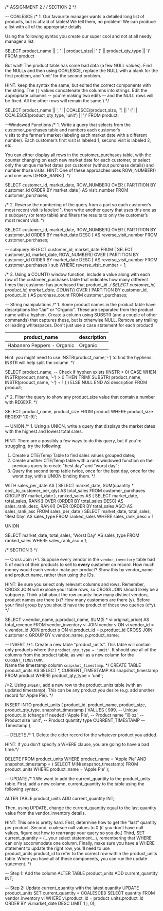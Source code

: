 /* ASSIGNMENT 2 */
/* SECTION 2 */

-- COALESCE
/* 1. Our favourite manager wants a detailed long list of products, but is afraid of tables! 
We tell them, no problem! We can produce a list with all of the appropriate details. 

Using the following syntax you create our super cool and not at all needy manager a list:

SELECT 
product_name || ', ' || product_size|| ' (' || product_qty_type || ')'
FROM product

But wait! The product table has some bad data (a few NULL values). 
Find the NULLs and then using COALESCE, replace the NULL with a 
blank for the first problem, and 'unit' for the second problem. 

HINT: keep the syntax the same, but edited the correct components with the string. 
The `||` values concatenate the columns into strings. 
Edit the appropriate columns -- you're making two edits -- and the NULL rows will be fixed. 
All the other rows will remain the same.) */

SELECT 
product_name || ', ' || COALESCE(product_size, '') || ' (' || COALESCE(product_qty_type, 'unit') || ')'
FROM product;

--Windowed Functions
/* 1. Write a query that selects from the customer_purchases table and numbers each customer’s  
visits to the farmer’s market (labeling each market date with a different number). 
Each customer’s first visit is labeled 1, second visit is labeled 2, etc. 

You can either display all rows in the customer_purchases table, with the counter changing on
each new market date for each customer, or select only the unique market dates per customer 
(without purchase details) and number those visits. 
HINT: One of these approaches uses ROW_NUMBER() and one uses DENSE_RANK(). */

SELECT 
  customer_id,
  market_date,
  ROW_NUMBER() OVER (
    PARTITION BY customer_id
    ORDER BY market_date
  ) AS visit_number
FROM customer_purchases;


/* 2. Reverse the numbering of the query from a part so each customer’s most recent visit is labeled 1, 
then write another query that uses this one as a subquery (or temp table) and filters the results to 
only the customer’s most recent visit. */

SELECT 
  customer_id,
  market_date,
  ROW_NUMBER() OVER (
    PARTITION BY customer_id
    ORDER BY market_date DESC
  ) AS reverse_visit_number
FROM customer_purchases;

-- subquery
SELECT 
  customer_id,
  market_date
FROM (
  SELECT 
    customer_id,
    market_date,
    ROW_NUMBER() OVER (
      PARTITION BY customer_id
      ORDER BY market_date DESC
    ) AS reverse_visit_number
  FROM customer_purchases
) sub
WHERE reverse_visit_number = 1;


/* 3. Using a COUNT() window function, include a value along with each row of the 
customer_purchases table that indicates how many different times that customer has purchased that product_id. */
SELECT 
  customer_id,
  product_id,
  market_date,
  COUNT(*) OVER (
    PARTITION BY customer_id, product_id
  ) AS purchase_count
FROM customer_purchases;

-- String manipulations
/* 1. Some product names in the product table have descriptions like "Jar" or "Organic". 
These are separated from the product name with a hyphen. 
Create a column using SUBSTR (and a couple of other commands) that captures these, but is otherwise NULL. 
Remove any trailing or leading whitespaces. Don't just use a case statement for each product! 

| product_name               | description |
|----------------------------|-------------|
| Habanero Peppers - Organic | Organic     |

Hint: you might need to use INSTR(product_name,'-') to find the hyphens. INSTR will help split the column. */

SELECT 
  product_name,
  -- Check if hyphen exists (INSTR > 0)
  CASE 
    WHEN INSTR(product_name, '-') > 0 THEN 
      TRIM( 
        SUBSTR(
          product_name,
          INSTR(product_name, '-') + 1
        )
      )
    ELSE NULL
  END AS description
FROM product;


/* 2. Filter the query to show any product_size value that contain a number with REGEXP. */

SELECT 
  product_name,
  product_size
FROM product
WHERE product_size REGEXP '[0-9]';

-- UNION
/* 1. Using a UNION, write a query that displays the market dates with the highest and lowest total sales.

HINT: There are a possibly a few ways to do this query, but if you're struggling, try the following: 
1) Create a CTE/Temp Table to find sales values grouped dates; 
2) Create another CTE/Temp table with a rank windowed function on the previous query to create 
"best day" and "worst day"; 
3) Query the second temp table twice, once for the best day, once for the worst day, 
with a UNION binding them. */

WITH sales_per_date AS (
  SELECT 
    market_date,
    SUM(quantity * cost_to_customer_per_qty) AS total_sales
  FROM customer_purchases
  GROUP BY market_date
),
ranked_sales AS (
  SELECT 
    market_date,
    total_sales,
    RANK() OVER (ORDER BY total_sales DESC) AS sales_rank_desc,
    RANK() OVER (ORDER BY total_sales ASC) AS sales_rank_asc
  FROM sales_per_date
)
SELECT 
  market_date,
  total_sales,
  'Best Day' AS sales_type
FROM ranked_sales
WHERE sales_rank_desc = 1

UNION

SELECT 
  market_date,
  total_sales,
  'Worst Day' AS sales_type
FROM ranked_sales
WHERE sales_rank_asc = 1;




/* SECTION 3 */

-- Cross Join
/*1. Suppose every vendor in the `vendor_inventory` table had 5 of each of their products to sell to **every** 
customer on record. How much money would each vendor make per product? 
Show this by vendor_name and product name, rather than using the IDs.

HINT: Be sure you select only relevant columns and rows. 
Remember, CROSS JOIN will explode your table rows, so CROSS JOIN should likely be a subquery. 
Think a bit about the row counts: how many distinct vendors, product names are there (x)?
How many customers are there (y). 
Before your final group by you should have the product of those two queries (x*y).  */

SELECT 
  v.vendor_name,
  p.product_name,
  SUM(5 * vi.original_price) AS total_revenue
FROM vendor_inventory vi
JOIN vendor v ON vi.vendor_id = v.vendor_id
JOIN product p ON vi.product_id = p.product_id
CROSS JOIN customer c
GROUP BY v.vendor_name, p.product_name;


-- INSERT
/*1.  Create a new table "product_units". 
This table will contain only products where the `product_qty_type = 'unit'`. 
It should use all of the columns from the product table, as well as a new column for the `CURRENT_TIMESTAMP`.  
Name the timestamp column `snapshot_timestamp`. */
CREATE TABLE product_units AS
SELECT 
  *, 
  CURRENT_TIMESTAMP AS snapshot_timestamp
FROM product
WHERE product_qty_type = 'unit';




/*2. Using `INSERT`, add a new row to the product_units table (with an updated timestamp). 
This can be any product you desire (e.g. add another record for Apple Pie). */

INSERT INTO product_units (
  product_id,
  product_name,
  product_size,
  product_qty_type,
  snapshot_timestamp
)
VALUES (
  999,                  -- Unique product_id (change if needed)
  'Apple Pie',          -- Product name
  '10 oz',              -- Product size
  'unit',               -- Product quantity type
  CURRENT_TIMESTAMP     -- Timestamp
);

-- DELETE
/* 1. Delete the older record for the whatever product you added. 

HINT: If you don't specify a WHERE clause, you are going to have a bad time.*/

DELETE FROM product_units
WHERE product_name = 'Apple Pie'
AND snapshot_timestamp = (
  SELECT MIN(snapshot_timestamp)
  FROM product_units
  WHERE product_name = 'Apple Pie'
);

-- UPDATE
/* 1.We want to add the current_quantity to the product_units table. 
First, add a new column, current_quantity to the table using the following syntax.

ALTER TABLE product_units
ADD current_quantity INT;

Then, using UPDATE, change the current_quantity equal to the last quantity value from the vendor_inventory details.

HINT: This one is pretty hard. 
First, determine how to get the "last" quantity per product. 
Second, coalesce null values to 0 (if you don't have null values, figure out how to rearrange your query so you do.) 
Third, SET current_quantity = (...your select statement...), remembering that WHERE can only accommodate one column. 
Finally, make sure you have a WHERE statement to update the right row, 
	you'll need to use product_units.product_id to refer to the correct row within the product_units table. 
When you have all of these components, you can run the update statement. */

-- Step 1: Add the column
ALTER TABLE product_units
ADD current_quantity INT;

-- Step 2: Update current_quantity with the latest quantity
UPDATE product_units
SET current_quantity = COALESCE((
  SELECT quantity
  FROM vendor_inventory vi
  WHERE vi.product_id = product_units.product_id
  ORDER BY vi.market_date DESC
  LIMIT 1
), 0);
